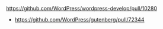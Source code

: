 https://github.com/WordPress/wordpress-develop/pull/10280

* https://github.com/WordPress/gutenberg/pull/72344
